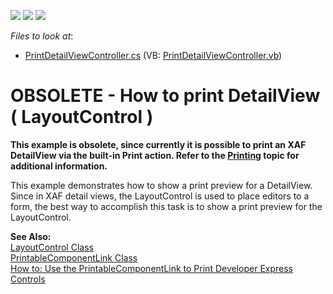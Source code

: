 <!-- default badges list -->
![](https://img.shields.io/endpoint?url=https://codecentral.devexpress.com/api/v1/VersionRange/134075965/12.1.4%2B)
[![](https://img.shields.io/badge/Open_in_DevExpress_Support_Center-FF7200?style=flat-square&logo=DevExpress&logoColor=white)](https://supportcenter.devexpress.com/ticket/details/E1230)
[![](https://img.shields.io/badge/📖_How_to_use_DevExpress_Examples-e9f6fc?style=flat-square)](https://docs.devexpress.com/GeneralInformation/403183)
<!-- default badges end -->
<!-- default file list -->
*Files to look at*:

* [PrintDetailViewController.cs](./CS/WinExample.Module.Win/PrintDetailViewController.cs) (VB: [PrintDetailViewController.vb](./VB/WinExample.Module.Win/PrintDetailViewController.vb))
<!-- default file list end -->
# OBSOLETE - How to print DetailView ( LayoutControl )


<p><strong>This example is </strong><strong>obs</strong><strong>olete, since currently it is possible t</strong><strong>o print </strong><strong>an </strong><strong>XAF Detai</strong><strong>lView via the </strong><strong>built-in </strong><strong>Print</strong><strong> action. </strong><strong>Refer to the </strong><a href="http://documentation.devexpress.com/#Xaf/CustomDocument3012"><strong><u>Printing</u></strong></a><strong> topic for additio</strong><strong>nal information.</strong></p><p>This example demonstrates how to show a print preview for a DetailView. Since in XAF detail views, the LayoutControl is used to place editors to a form, the best way to accomplish this task is to show a print preview for the LayoutControl.</p><p><strong>See Also:</strong><br />
<a href="http://documentation.devexpress.com/#WindowsForms/clsDevExpressXtraLayoutLayoutControltopic"><u>LayoutControl Class</u></a><br />
<a href="http://documentation.devexpress.com/#WindowsForms/clsDevExpressXtraPrintingPrintableComponentLinktopic"><u>PrintableComponentLink Class</u></a><br />
<a href="http://documentation.devexpress.com/#WindowsForms/CustomDocument3427"><u>How to: Use the PrintableComponentLink to Print Developer Express Controls</u></a></p>

<br/>


